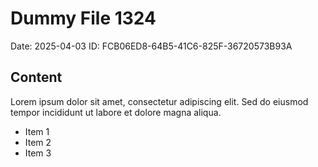 # Dummy File 1324

Date: 2025-04-03
ID: FCB06ED8-64B5-41C6-825F-36720573B93A

## Content

Lorem ipsum dolor sit amet, consectetur adipiscing elit.
Sed do eiusmod tempor incididunt ut labore et dolore magna aliqua.

* Item 1
* Item 2
* Item 3

